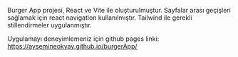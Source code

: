 Burger App projesi, React ve Vite ile oluşturulmuştur. Sayfalar arası geçişleri sağlamak için react navigation kullanılmıştır. 
Tailwind ile gerekli stillendirmeler uygulanmıştır.

Uygulamayı deneyimlemeniz için github pages linki: https://aysemineokyay.github.io/burgerApp/
